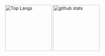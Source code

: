 <p align="left">
  <img alt="Top Langs" height="150px" src="https://github-readme-stats.vercel.app/api/top-lang/?username=daichi0812&theme=tokyonight" />
  <img alt="github stats" height="150px" src="https://github-readme-stats.vercel.app/api?username=daichi0812&theme=tokyonight&show_icons=true" />
</p>
